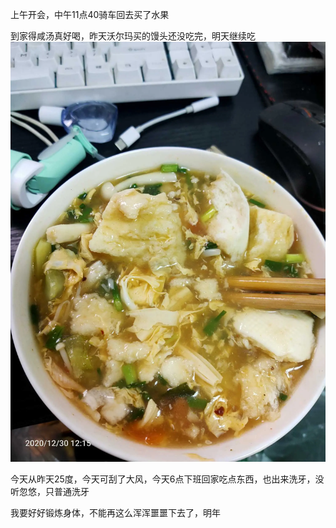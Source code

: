上午开会，中午11点40骑车回去买了水果

到家得咸汤真好喝，昨天沃尔玛买的馒头还没吃完，明天继续吃![](../../img/6904315-841f90d26ae9ed8c.jpg)


今天从昨天25度，今天可刮了大风，今天6点下班回家吃点东西，也出来洗牙，没听忽悠，只普通洗牙


我要好好锻炼身体，不能再这么浑浑噩噩下去了，明年
